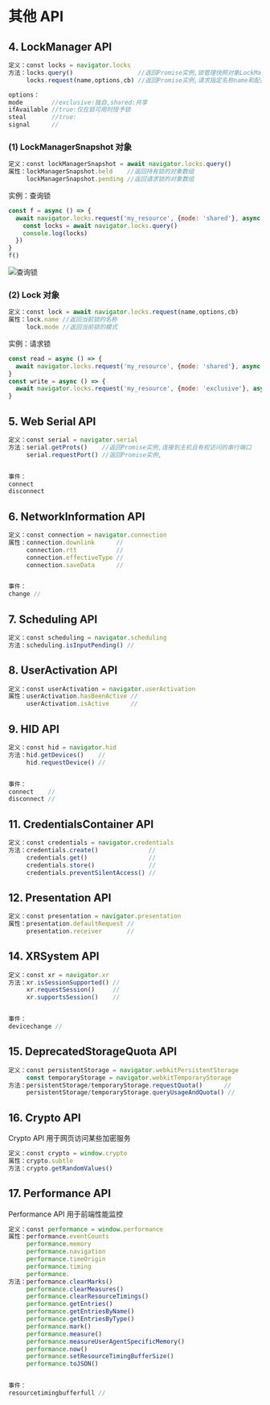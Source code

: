 # 其他 API

## 4. LockManager API

```javascript
定义：const locks = navigator.locks
方法：locks.query()                  //返回Promise实例,锁管理快照对象LockManagerSnapshot
     locks.request(name,options,cb) //返回Promise实例,请求指定名称name和配置options的锁

options：
mode        //exclusive:独自,shared:共享
ifAvailable //true:仅在锁可用时授予锁
steal       //true:
signal      //
```

### (1) LockManagerSnapshot 对象

```javascript
定义：const lockManagerSnapshot = await navigator.locks.query()
属性：lockManagerSnapshot.held    //返回持有锁的对象数组
     lockManagerSnapshot.pending //返回请求锁的对象数组
```

实例：查询锁

```javascript
const f = async () => {
  await navigator.locks.request('my_resource', {mode: 'shared'}, async lock => {
    const locks = await navigator.locks.query()
    console.log(locks)
  })
}
f()
```

![查询锁]()

### (2) Lock 对象

```javascript
定义：const lock = await navigator.locks.request(name,options,cb)
属性：lock.name //返回当前锁的名称
     lock.mode //返回当前锁的模式
```

实例：请求锁

```javascript
const read = async () => {
  await navigator.locks.request('my_resource', {mode: 'shared'}, async lock => console.log(lock))
}
const write = async () => {
  await navigator.locks.request('my_resource', {mode: 'exclusive'}, async lock => console.log(lock))
}
```

## 5. Web Serial API

```javascript
定义：const serial = navigator.serial
方法：serial.getProts()    //返回Promise实例,连接到主机且有权访问的串行端口
     serial.requestPort() //返回Promise实例,


事件：
connect
disconnect
```

## 6. NetworkInformation API

```javascript
定义：const connection = navigator.connection
属性：connection.downlink      //
     connection.rtt           //
     connection.effectiveType //
     connection.saveData      //


事件：
change //
```

## 7. Scheduling API

```javascript
定义：const scheduling = navigator.scheduling
方法：scheduling.isInputPending() //
```

## 8. UserActivation API

```javascript
定义：const userActivation = navigator.userActivation
属性：userActivation.hasBeenActive //
     userActivation.isActive      //
```

## 9. HID API

```javascript
定义：const hid = navigator.hid
方法：hid.getDevices()    //
     hid.requestDevice() //


事件：
connect    //
disconnect //
```

## 11. CredentialsContainer API

```javascript
定义：const credentials = navigator.credentials
方法：credentials.create()              //
     credentials.get()                 //
     credentials.store()               //
     credentials.preventSilentAccess() //
```

## 12. Presentation API

```javascript
定义：const presentation = navigator.presentation
属性：presentation.defaultRequest //
     presentation.receiver       //
```

## 14. XRSystem API

```javascript
定义：const xr = navigator.xr
方法：xr.isSessionSupported() //
     xr.requestSession()     //
     xr.supportsSession()    //


事件：
devicechange //
```

## 15. DeprecatedStorageQuota API

```javascript
定义：const persistentStorage = navigator.webkitPersistentStorage
     const temporaryStorage = navigator.webkitTemporaryStorage
方法：persistentStorage/temporaryStorage.requestQuota()      //
     persistentStorage/temporaryStorage.queryUsageAndQuota() //
```

## 16. Crypto API

Crypto API 用于网页访问某些加密服务

```javascript
定义：const crypto = window.crypto
属性：crypto.subtle
方法：crypto.getRandomValues()
```

## 17. Performance API

Performance API 用于前端性能监控

```javascript
定义：const performance = window.performance
属性：performance.eventCounts
     performance.memory
     performance.navigation
     performance.timeOrigin
     performance.timing
     performance.
方法：performance.clearMarks()
     performance.clearMeasures()
     performance.clearResourceTimings()
     performance.getEntries()
     performance.getEntriesByName()
     performance.getEntriesByType()
     performance.mark()
     performance.measure()
     performance.measureUserAgentSpecificMemory()
     performance.now()
     performance.setResourceTimingBufferSize()
     performance.toJSON()


事件：
resourcetimingbufferfull //
```
